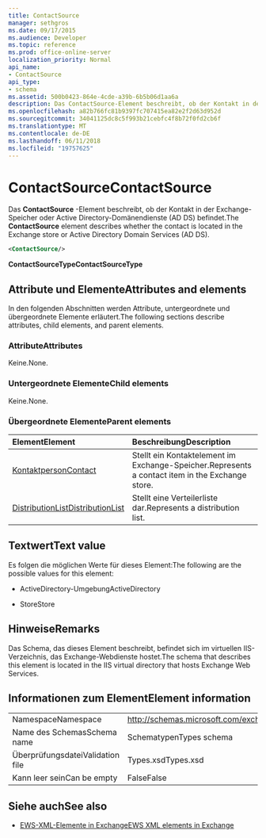 ```yaml
---
title: ContactSource
manager: sethgros
ms.date: 09/17/2015
ms.audience: Developer
ms.topic: reference
ms.prod: office-online-server
localization_priority: Normal
api_name:
- ContactSource
api_type:
- schema
ms.assetid: 500b0423-864e-4cde-a39b-6b5b06d1aa6a
description: Das ContactSource-Element beschreibt, ob der Kontakt in der Exchange-Speicher oder Active Directory-Domänendienste (AD DS) befindet.
ms.openlocfilehash: a82b766fc81b9397fc707415ea82e2f2d63d952d
ms.sourcegitcommit: 34041125dc8c5f993b21cebfc4f8b72f0fd2cb6f
ms.translationtype: MT
ms.contentlocale: de-DE
ms.lasthandoff: 06/11/2018
ms.locfileid: "19757625"
---
```

# <a name="contactsource"></a><span data-ttu-id="83914-103">ContactSource</span><span class="sxs-lookup"><span data-stu-id="83914-103">ContactSource</span></span>

<span data-ttu-id="83914-104">Das **ContactSource** -Element beschreibt, ob der Kontakt in der Exchange-Speicher oder Active Directory-Domänendienste (AD DS) befindet.</span><span class="sxs-lookup"><span data-stu-id="83914-104">The **ContactSource** element describes whether the contact is located in the Exchange store or Active Directory Domain Services (AD DS).</span></span> 
  
```xml
<ContactSource/>
```

 <span data-ttu-id="83914-105">**ContactSourceType**</span><span class="sxs-lookup"><span data-stu-id="83914-105">**ContactSourceType**</span></span>
## <a name="attributes-and-elements"></a><span data-ttu-id="83914-106">Attribute und Elemente</span><span class="sxs-lookup"><span data-stu-id="83914-106">Attributes and elements</span></span>

<span data-ttu-id="83914-107">In den folgenden Abschnitten werden Attribute, untergeordnete und übergeordnete Elemente erläutert.</span><span class="sxs-lookup"><span data-stu-id="83914-107">The following sections describe attributes, child elements, and parent elements.</span></span>
  
### <a name="attributes"></a><span data-ttu-id="83914-108">Attribute</span><span class="sxs-lookup"><span data-stu-id="83914-108">Attributes</span></span>

<span data-ttu-id="83914-109">Keine.</span><span class="sxs-lookup"><span data-stu-id="83914-109">None.</span></span>
  
### <a name="child-elements"></a><span data-ttu-id="83914-110">Untergeordnete Elemente</span><span class="sxs-lookup"><span data-stu-id="83914-110">Child elements</span></span>

<span data-ttu-id="83914-111">Keine.</span><span class="sxs-lookup"><span data-stu-id="83914-111">None.</span></span>
  
### <a name="parent-elements"></a><span data-ttu-id="83914-112">Übergeordnete Elemente</span><span class="sxs-lookup"><span data-stu-id="83914-112">Parent elements</span></span>

|<span data-ttu-id="83914-113">**Element**</span><span class="sxs-lookup"><span data-stu-id="83914-113">**Element**</span></span>|<span data-ttu-id="83914-114">**Beschreibung**</span><span class="sxs-lookup"><span data-stu-id="83914-114">**Description**</span></span>|
|:-----|:-----|
|[<span data-ttu-id="83914-115">Kontaktperson</span><span class="sxs-lookup"><span data-stu-id="83914-115">Contact</span></span>](contact.md) <br/> |<span data-ttu-id="83914-116">Stellt ein Kontaktelement im Exchange-Speicher.</span><span class="sxs-lookup"><span data-stu-id="83914-116">Represents a contact item in the Exchange store.</span></span>  <br/> |
|[<span data-ttu-id="83914-117">DistributionList</span><span class="sxs-lookup"><span data-stu-id="83914-117">DistributionList</span></span>](distributionlist.md) <br/> |<span data-ttu-id="83914-118">Stellt eine Verteilerliste dar.</span><span class="sxs-lookup"><span data-stu-id="83914-118">Represents a distribution list.</span></span>  <br/> |
   
## <a name="text-value"></a><span data-ttu-id="83914-119">Textwert</span><span class="sxs-lookup"><span data-stu-id="83914-119">Text value</span></span>

<span data-ttu-id="83914-120">Es folgen die möglichen Werte für dieses Element:</span><span class="sxs-lookup"><span data-stu-id="83914-120">The following are the possible values for this element:</span></span>
  
- <span data-ttu-id="83914-121">ActiveDirectory-Umgebung</span><span class="sxs-lookup"><span data-stu-id="83914-121">ActiveDirectory</span></span>
    
- <span data-ttu-id="83914-122">Store</span><span class="sxs-lookup"><span data-stu-id="83914-122">Store</span></span>
    
## <a name="remarks"></a><span data-ttu-id="83914-123">Hinweise</span><span class="sxs-lookup"><span data-stu-id="83914-123">Remarks</span></span>

<span data-ttu-id="83914-124">Das Schema, das dieses Element beschreibt, befindet sich im virtuellen IIS-Verzeichnis, das Exchange-Webdienste hostet.</span><span class="sxs-lookup"><span data-stu-id="83914-124">The schema that describes this element is located in the IIS virtual directory that hosts Exchange Web Services.</span></span>
  
## <a name="element-information"></a><span data-ttu-id="83914-125">Informationen zum Element</span><span class="sxs-lookup"><span data-stu-id="83914-125">Element information</span></span>

|||
|:-----|:-----|
|<span data-ttu-id="83914-126">Namespace</span><span class="sxs-lookup"><span data-stu-id="83914-126">Namespace</span></span>  <br/> |http://schemas.microsoft.com/exchange/services/2006/types  <br/> |
|<span data-ttu-id="83914-127">Name des Schemas</span><span class="sxs-lookup"><span data-stu-id="83914-127">Schema name</span></span>  <br/> |<span data-ttu-id="83914-128">Schematypen</span><span class="sxs-lookup"><span data-stu-id="83914-128">Types schema</span></span>  <br/> |
|<span data-ttu-id="83914-129">Überprüfungsdatei</span><span class="sxs-lookup"><span data-stu-id="83914-129">Validation file</span></span>  <br/> |<span data-ttu-id="83914-130">Types.xsd</span><span class="sxs-lookup"><span data-stu-id="83914-130">Types.xsd</span></span>  <br/> |
|<span data-ttu-id="83914-131">Kann leer sein</span><span class="sxs-lookup"><span data-stu-id="83914-131">Can be empty</span></span>  <br/> |<span data-ttu-id="83914-132">False</span><span class="sxs-lookup"><span data-stu-id="83914-132">False</span></span>  <br/> |
   
## <a name="see-also"></a><span data-ttu-id="83914-133">Siehe auch</span><span class="sxs-lookup"><span data-stu-id="83914-133">See also</span></span>



- [<span data-ttu-id="83914-134">EWS-XML-Elemente in Exchange</span><span class="sxs-lookup"><span data-stu-id="83914-134">EWS XML elements in Exchange</span></span>](ews-xml-elements-in-exchange.md)

